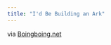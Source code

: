 ```yaml
---
title: "I'd Be Building an Ark"
---
```

<p>via <a href="http://feeds.boingboing.net/~r/boingboing/iBag/~3/nRyI6_3Ly5g/tsunami-vs-japanese.html" title="" target="">Boingboing.net</a></p>
